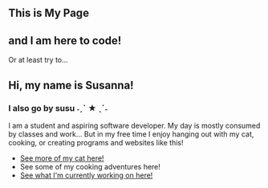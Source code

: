 ## This is My Page
## and I am here to code!
Or at least try to...

## Hi, my name is Susanna!
### I also go by susu  ˗ˏˋ ★ ˎˊ˗

I am a student and aspiring software developer. My day is mostly consumed by classes and work...
But in my free time I enjoy hanging out with my cat, cooking, or creating programs and websites like this!

- [See more of my cat here!](carol.md)
- See some of my cooking adventures here!
- [See what I'm currently working on here!](index.md)
